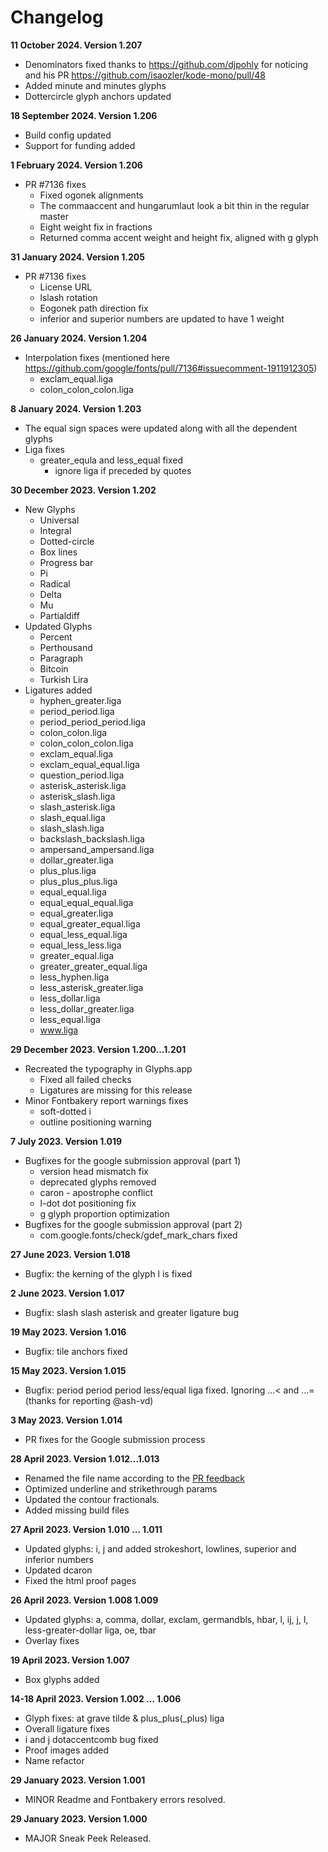 # Changelog

**11 October 2024. Version 1.207**
- Denominators fixed thanks to https://github.com/djpohly for noticing and his PR https://github.com/isaozler/kode-mono/pull/48
- Added minute and minutes glyphs
- Dottercircle glyph anchors updated

**18 September 2024. Version 1.206**
- Build config updated
- Support for funding added

**1 February 2024. Version 1.206**
- PR #7136 fixes
  - Fixed ogonek alignments
  - The commaaccent and hungarumlaut look a bit thin in the regular master
  - Eight weight fix in fractions
  - Returned comma accent weight and height fix, aligned with g glyph

**31 January 2024. Version 1.205**
- PR #7136 fixes
  - License URL
  - lslash rotation
  - Eogonek path direction fix
  - inferior and superior numbers are updated to have 1 weight

**26 January 2024. Version 1.204**
- Interpolation fixes (mentioned here https://github.com/google/fonts/pull/7136#issuecomment-1911912305)
  - exclam_equal.liga
  - colon_colon_colon.liga

**8 January 2024. Version 1.203**
- The equal sign spaces were updated along with all the dependent glyphs
- Liga fixes
  - greater_equla and less_equal fixed
    - ignore liga if preceded by quotes

**30 December 2023. Version 1.202**
- New Glyphs
  - Universal
  - Integral
  - Dotted-circle
  - Box lines
  - Progress bar
  - Pi
  - Radical
  - Delta
  - Mu
  - Partialdiff
- Updated Glyphs
  - Percent
  - Perthousand
  - Paragraph
  - Bitcoin
  - Turkish Lira
- Ligatures added
  - hyphen_greater.liga
  - period_period.liga
  - period_period_period.liga
  - colon_colon.liga
  - colon_colon_colon.liga
  - exclam_equal.liga
  - exclam_equal_equal.liga
  - question_period.liga
  - asterisk_asterisk.liga
  - asterisk_slash.liga
  - slash_asterisk.liga
  - slash_equal.liga
  - slash_slash.liga
  - backslash_backslash.liga
  - ampersand_ampersand.liga
  - dollar_greater.liga
  - plus_plus.liga
  - plus_plus_plus.liga
  - equal_equal.liga
  - equal_equal_equal.liga
  - equal_greater.liga
  - equal_greater_equal.liga
  - equal_less_equal.liga
  - equal_less_less.liga
  - greater_equal.liga
  - greater_greater_equal.liga
  - less_hyphen.liga
  - less_asterisk_greater.liga
  - less_dollar.liga
  - less_dollar_greater.liga
  - less_equal.liga
  - www.liga

**29 December 2023. Version 1.200...1.201**
- Recreated the typography in Glyphs.app
  - Fixed all failed checks
  - Ligatures are missing for this release
- Minor Fontbakery report warnings fixes
  - soft-dotted i
  - outline positioning warning

**7 July 2023. Version 1.019**
- Bugfixes for the google submission approval (part 1)
  - version head mismatch fix
  - deprecated glyphs removed
  - caron - apostrophe conflict
  - l-dot dot positioning fix
  - g glyph proportion optimization
- Bugfixes for the google submission approval (part 2)
  - com.google.fonts/check/gdef_mark_chars fixed

**27 June 2023. Version 1.018**
- Bugfix: the kerning of the glyph l is fixed

**2 June 2023. Version 1.017**
- Bugfix: slash slash asterisk and greater ligature bug

**19 May 2023. Version 1.016**
- Bugfix: tile anchors fixed

**15 May 2023. Version 1.015**
- Bugfix: period period period less/equal liga fixed. Ignoring ...< and ...= (thanks for reporting @ash-vd)

**3 May 2023. Version 1.014**
- PR fixes for the Google submission process

**28 April 2023. Version 1.012...1.013**
- Renamed the file name according to the [PR feedback](https://github.com/google/fonts/pull/6239#issuecomment-1527315087)
- Optimized underline and strikethrough params
- Updated the contour fractionals.
- Added missing build files

**27 April 2023. Version 1.010 ... 1.011**
- Updated glyphs: i, j and added strokeshort, lowlines, superior and inferior numbers
- Updated dcaron
- Fixed the html proof pages

**26 April 2023. Version 1.008 1.009**
- Updated glyphs: a, comma, dollar, exclam, germandbls, hbar, l, ij, j, l, less-greater-dollar liga, oe, tbar
- Overlay fixes

**19 April 2023. Version 1.007**
- Box glyphs added

**14-18 April 2023. Version 1.002 ... 1.006**
- Glyph fixes: at grave tilde & plus_plus(_plus) liga
- Overall ligature fixes
- i and j dotaccentcomb bug fixed
- Proof images added
- Name refactor

**29 January 2023. Version 1.001**
- MINOR Readme and Fontbakery errors resolved.

**29 January 2023. Version 1.000**
- MAJOR Sneak Peek Released.